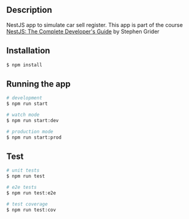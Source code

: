 ## Description

NestJS app to simulate car sell register. This app is part of the course
[NestJS: The Complete Developer's Guide](https://www.udemy.com/course/nestjs-the-complete-developers-guide/) by Stephen Grider


## Installation

```bash
$ npm install
```

## Running the app

```bash
# development
$ npm run start

# watch mode
$ npm run start:dev

# production mode
$ npm run start:prod
```

## Test

```bash
# unit tests
$ npm run test

# e2e tests
$ npm run test:e2e

# test coverage
$ npm run test:cov
```
